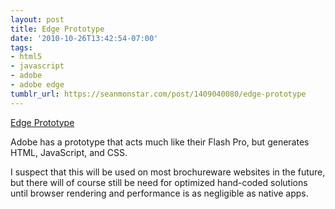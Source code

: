 ```yaml
---
layout: post
title: Edge Prototype
date: '2010-10-26T13:42:54-07:00'
tags:
- html5
- javascript
- adobe
- adobe edge
tumblr_url: https://seanmonstar.com/post/1409040080/edge-prototype
---
```

[Edge Prototype](http://tv.adobe.com/watch/adc-presents/preview-of-the-edge-prototype-tool-for-html5-/)  

Adobe has a prototype that acts much like their Flash Pro, but generates HTML, JavaScript, and CSS.

I suspect that this will be used on most brochureware websites in the future, but there will of course still be need for optimized hand-coded solutions until browser rendering and performance is as negligible as native apps.

